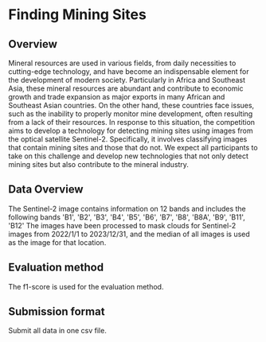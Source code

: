 # Finding Mining Sites
## Overview

Mineral resources are used in various fields, from daily necessities to cutting-edge technology, and have become an indispensable element for the development of modern society. Particularly in Africa and Southeast Asia, these mineral resources are abundant and contribute to economic growth and trade expansion as major exports in many African and Southeast Asian countries. On the other hand, these countries face issues, such as the inability to properly monitor mine development, often resulting from a lack of their resources.
In response to this situation, the competition aims to develop a technology for detecting mining sites using images from the optical satellite Sentinel-2. Specifically, it involves classifying images that contain mining sites and those that do not.
We expect all participants to take on this challenge and develop new technologies that not only detect mining sites but also contribute to the mineral industry.

## Data Overview

The Sentinel-2 image contains information on 12 bands and includes the following bands
'B1', 'B2', 'B3', 'B4', 'B5', 'B6', 'B7', 'B8', 'B8A', 'B9', 'B11', 'B12'
The images have been processed to mask clouds for Sentinel-2 images from 2022/1/1 to 2023/12/31, and the median of all images is used as the image for that location.
## Evaluation method

The f1-score is used for the evaluation method.
## Submission format

Submit all data in one csv file.
